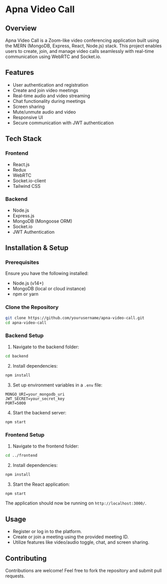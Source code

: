 # Apna Video Call 

## Overview
Apna Video Call is a Zoom-like video conferencing application built using the MERN (MongoDB, Express, React, Node.js) stack. This project enables users to create, join, and manage video calls seamlessly with real-time communication using WebRTC and Socket.io.

## Features
- User authentication and registration
- Create and join video meetings
- Real-time audio and video streaming
- Chat functionality during meetings
- Screen sharing
- Mute/unmute audio and video
- Responsive UI
- Secure communication with JWT authentication

## Tech Stack
### Frontend
- React.js
- Redux
- WebRTC
- Socket.io-client
- Tailwind CSS

### Backend
- Node.js
- Express.js
- MongoDB (Mongoose ORM)
- Socket.io
- JWT Authentication

## Installation & Setup

### Prerequisites
Ensure you have the following installed:
- Node.js (v14+)
- MongoDB (local or cloud instance)
- npm or yarn

### Clone the Repository
```sh
git clone https://github.com/yourusername/apna-video-call.git
cd apna-video-call
```

### Backend Setup
1. Navigate to the backend folder:
```sh
cd backend
```
2. Install dependencies:
```sh
npm install
```
3. Set up environment variables in a `.env` file:
```
MONGO_URI=your_mongodb_uri
JWT_SECRET=your_secret_key
PORT=5000
```
4. Start the backend server:
```sh
npm start
```

### Frontend Setup
1. Navigate to the frontend folder:
```sh
cd ../frontend
```
2. Install dependencies:
```sh
npm install
```
3. Start the React application:
```sh
npm start
```

The application should now be running on `http://localhost:3000/`.

## Usage
- Register or log in to the platform.
- Create or join a meeting using the provided meeting ID.
- Utilize features like video/audio toggle, chat, and screen sharing.

## Contributing
Contributions are welcome! Feel free to fork the repository and submit pull requests.
